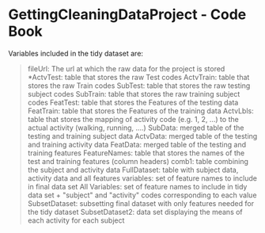 # GettingCleaningDataProject - Code Book

Variables included in the tidy dataset are:
>fileUrl: The url at which the raw data for the project is stored
*ActvTest: table that stores the raw Test codes
>ActvTrain: table that stores the raw Train codes
SubTest: table that stores the raw testing subject codes
SubTrain: table that stores the raw training subject codes
FeatTest: table that stores the Features of the testing data
FeatTrain: table that stores the Features of the training data
ActvLbls: table that stores the mapping of activity code (e.g. 1, 2, ...) to the actual activity (walking, running, ....)
SubData: merged table of the testing and training subject data
ActvData: merged table of the testing and training activity data
FeatData: merged table of the testing and training features
FeatureNames: table that stores the names of the test and training features (column headers)
comb1: table combining the subject and activity data
FullDataset: table with subject data, activity data and all features
variables: set of feature names to include in final data set
All Variables: set of feature names to include in tidy data set + "subject" and "activity" codes corresponding to each value
SubsetDataset: subsetting final dataset with only features needed for the tidy dataset
SubsetDataset2: data set displaying the means of each activity for each subject 



